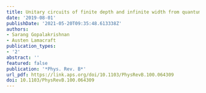 ```yaml
---
title: Unitary circuits of finite depth and infinite width from quantum channels
date: '2019-08-01'
publishDate: '2021-05-20T09:35:48.613338Z'
authors:
- Sarang Gopalakrishnan
- Austen Lamacraft
publication_types:
- '2'
abstract: ''
featured: false
publication: '*Phys. Rev. B*'
url_pdf: https://link.aps.org/doi/10.1103/PhysRevB.100.064309
doi: 10.1103/PhysRevB.100.064309
---
```


